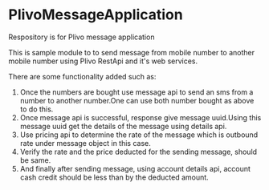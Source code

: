 # PlivoMessageApplication
Respository is for Plivo message application


This is sample module to to send message from mobile number to another mobile number using Plivo RestApi
and it's web services.

There are some functionality added such as:
1. Once the numbers are bought use message api to send an sms from a number to
another number.One can use both number bought as above to do this.
2. Once message api is successful, response give message uuid.Using this message uuid
get the details of the message using details api.
3. Use pricing api to determine the rate of the message which is outbound rate under
message object in this case.
4. Verify the rate and the price deducted for the sending message, should be same.
5. And finally after sending message, using account details api, account cash credit
should be less than by the deducted amount.
